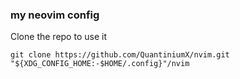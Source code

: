 ### my neovim config

Clone the repo to use it 
~~~
git clone https://github.com/QuantiniumX/nvim.git "${XDG_CONFIG_HOME:-$HOME/.config}"/nvim
~~~
